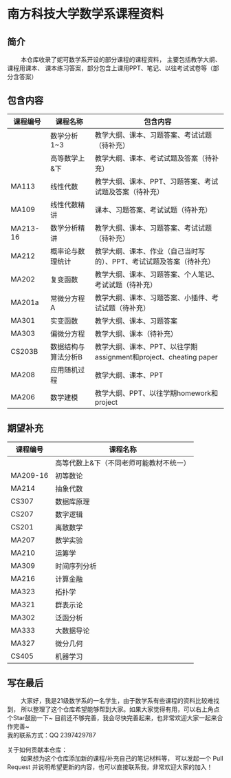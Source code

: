 # 南方科技大学数学系课程资料

## 简介
&nbsp;&nbsp;&nbsp;&nbsp;&nbsp;&nbsp;&nbsp;&nbsp;本仓库收录了妮可数学系开设的部分课程的课程资料，
主要包括教学大纲、课程用课本、 课本练习答案，部分包含上课用PPT、笔记、以往考试试卷等（部分含答案）

## 包含内容

| 课程编号     | 课程名称    | 包含内容                                              |
|----------|---------|---------------------------------------------------|
|          | 数学分析1~3 | 教学大纲、课本、习题答案、考试试题（待补充）                            |
|          | 高等数学上&下 | 教学大纲、课本、考试试题及答案（待补充）                              |
| MA113    | 线性代数     | 教学大纲、课本、PPT、习题答案、考试试题及答案（待补充）                     |
| MA109    | 线性代数精讲   | 课本、习题答案、考试试题（待补充）                                 |
| MA213-16 | 数学分析精讲   | 教学大纲、课本、习题答案、考试试题（待补充）                            |
| MA212    | 概率论与数理统计 | 教学大纲、课本、作业（自己当时写的）、PPT、考试试题及答案（待补充）               |
| MA202    | 复变函数       | 教学大纲、课本、习题答案、个人笔记、考试试题（待补充）                       |
| MA201a   | 常微分方程A  | 教学大纲、课本、习题答案、小插件、考试试题（待补充）                        |
| MA301    | 实变函数       | 教学大纲、课本、习题答案                                      |
| MA303    | 偏微分方程       | 教学大纲、课本（待补充）                                      |
| CS203B   | 数据结构与算法分析B | 教学大纲、课本、PPT、以往学期assignment和project、cheating paper |
| MA208    | 应用随机过程  | 教学大纲、课本、PPT                                       |
| MA206    | 数学建模  | 教学大纲、PPT、以往学期homework和project                     |

## 期望补充
| 课程编号     | 课程名称                 |
|----------|----------------------|
|          | 高等代数上&下（不同老师可能教材不统一） |  
| MA209-16 | 初等数论                 |           
| MA214    | 抽象代数                 |           
| CS307    | 数据库原理                |           
| CS207    | 数字逻辑                 |           
| CS201    | 离散数学                 |           
| MA207    | 数学实验                 |           
| MA210    | 运筹学                  |           
| MA309    | 时间序列分析               |           
| MA216    | 计算金融                 |           
| MA323    | 拓扑学                  |           
| MA321    | 群表示论                 |           
| MA302    | 泛函分析                 |           
| MA333    | 大数据导论                |           
| MA327    | 微分几何                 |           
| CS405    | 机器学习                 |           

## 写在最后
&nbsp;&nbsp;&nbsp;&nbsp;&nbsp;&nbsp;&nbsp;&nbsp;大家好，我是21级数学系的一名学生，由于数学系有些课程的资料比较难找到，
所以整理了这个仓库希望能够帮到大家。如果大家觉得有用，可以右上角点个Star鼓励一下~
目前还不够完善，我会尽快完善起来，也非常欢迎大家一起来合作完善~ \
我的联系方式：QQ 2397429787

关于如何贡献本仓库：\
&nbsp;&nbsp;&nbsp;&nbsp;&nbsp;&nbsp;&nbsp;&nbsp;如果想为这个仓库添加新的课程/补充自己的笔记材料等，
可以发起一个 Pull Request 并说明希望更新的内容，也可以直接联系我，非常欢迎大家的加入！
